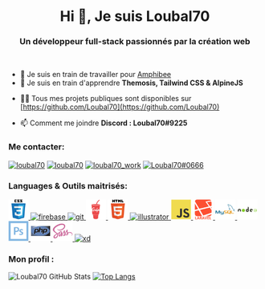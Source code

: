 <h1 align="center">Hi 👋, Je suis Loubal70</h1>
<h3 align="center">Un développeur full-stack passionnés par la création web</h3>
<br />

- 🔭 Je suis en train de travailler pour [Amphibee](https://amphibee.fr/)
- 🌱 Je suis en train d'apprendre **Themosis, Tailwind CSS & AlpineJS**

<!-- - 🤝 Je cherche de l'aide pour [PWA (MMI Network)](https://mminetwork.fr/) -->

- 👨‍💻 Tous mes projets publiques sont disponibles sur [https://github.com/Loubal70](https://github.com/Loubal70)

- 📫 Comment me joindre **Discord : Loubal70#9225**

<h3 align="left">Me contacter:</h3>
<p align="left">
<a href="https://codepen.io/loubal70" target="blank"><img align="center" src="https://cdn.jsdelivr.net/npm/simple-icons@3.0.1/icons/codepen.svg" alt="loubal70" height="30" width="40" /></a>
<a href="https://dev.to/loubal70" target="blank"><img align="center" src="https://cdn.jsdelivr.net/npm/simple-icons@3.0.1/icons/dev-dot-to.svg" alt="loubal70" height="30" width="40" /></a>
<a href="https://twitter.com/loubal70_work" target="blank"><img align="center" src="https://cdn.jsdelivr.net/npm/simple-icons@3.0.1/icons/twitter.svg" alt="loubal70_work" height="30" width="40" /></a>
<a href="https://discord.gg/Loubal70#0666" target="blank"><img align="center" src="https://cdn.jsdelivr.net/npm/simple-icons@3.0.1/icons/discord.svg" alt="Loubal70#0666" height="30" width="40" /></a>
</p>

<h3 align="left">Languages & Outils maitrisés:</h3>
<p align="left"> <a href="https://www.w3schools.com/css/" target="_blank"> <img src="https://raw.githubusercontent.com/devicons/devicon/master/icons/css3/css3-original-wordmark.svg" alt="css3" width="40" height="40"/> </a> <a href="https://firebase.google.com/" target="_blank"> <img src="https://www.vectorlogo.zone/logos/firebase/firebase-icon.svg" alt="firebase" width="40" height="40"/> </a> <a href="https://git-scm.com/" target="_blank"> <img src="https://www.vectorlogo.zone/logos/git-scm/git-scm-icon.svg" alt="git" width="40" height="40"/> </a> <a href="https://gulpjs.com" target="_blank"> <img src="https://raw.githubusercontent.com/devicons/devicon/master/icons/gulp/gulp-plain.svg" alt="gulp" width="40" height="40"/> </a> <a href="https://www.w3.org/html/" target="_blank"> <img src="https://raw.githubusercontent.com/devicons/devicon/master/icons/html5/html5-original-wordmark.svg" alt="html5" width="40" height="40"/> </a> <a href="https://www.adobe.com/in/products/illustrator.html" target="_blank"> <img src="https://www.vectorlogo.zone/logos/adobe_illustrator/adobe_illustrator-icon.svg" alt="illustrator" width="40" height="40"/> </a> <a href="https://developer.mozilla.org/en-US/docs/Web/JavaScript" target="_blank"> <img src="https://raw.githubusercontent.com/devicons/devicon/master/icons/javascript/javascript-original.svg" alt="javascript" width="40" height="40"/> </a> <a href="https://laravel.com/" target="_blank"> <img src="https://raw.githubusercontent.com/devicons/devicon/master/icons/laravel/laravel-plain-wordmark.svg" alt="laravel" width="40" height="40"/> </a> <a href="https://www.mysql.com/" target="_blank"> <img src="https://raw.githubusercontent.com/devicons/devicon/master/icons/mysql/mysql-original-wordmark.svg" alt="mysql" width="40" height="40"/> </a> <a href="https://nodejs.org" target="_blank"> <img src="https://raw.githubusercontent.com/devicons/devicon/master/icons/nodejs/nodejs-original-wordmark.svg" alt="nodejs" width="40" height="40"/> </a> <a href="https://www.photoshop.com/en" target="_blank"> <img src="https://raw.githubusercontent.com/devicons/devicon/master/icons/photoshop/photoshop-line.svg" alt="photoshop" width="40" height="40"/> </a> <a href="https://www.php.net" target="_blank"> <img src="https://raw.githubusercontent.com/devicons/devicon/master/icons/php/php-original.svg" alt="php" width="40" height="40"/> </a> <a href="https://sass-lang.com" target="_blank"> <img src="https://raw.githubusercontent.com/devicons/devicon/master/icons/sass/sass-original.svg" alt="sass" width="40" height="40"/> </a> <a href="https://www.adobe.com/products/xd.html" target="_blank"> <img src="https://cdn.worldvectorlogo.com/logos/adobe-xd.svg" alt="xd" width="40" height="40"/> </a> </p>

<h3 align="left">Mon profil :</h3>

![Loubal70 GitHub Stats](https://github-readme-stats.vercel.app/api?username=Loubal70&show_icons=true)
[![Top Langs](https://github-readme-stats.vercel.app/api/top-langs/?username=Loubal70&layout=compact)](https://github.com/Loubal70)
